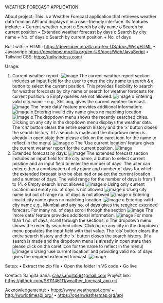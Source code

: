 WEATHER FORECAST APPLICATION

About project:
This is a Weather Forecast application that retrieves weather data from an API and displays it in a user-friendly interface. Its features include:
•	Current weather report
o	Search by city name
o	Search by current position
•	Extended weather forecast by days
o	Search by city name + No. of days
o	Search by current position + No. of days

Built with:
•	HTML: https://developer.mozilla.org/en-US/docs/Web/HTML
•	Javascript: https://developer.mozilla.org/en-US/docs/Web/JavaScript
•	Tailwind CSS: https://tailwindcss.com/

Usage:
1.	Current weather report:
![image](https://github.com/SS11146111/weather_forecast_app/assets/71815480/6a21c659-b673-47e6-9bfd-1f80b998ab45)
The current weather report section includes an input field for the user to enter the city name to search & a button to select the current position. This provides flexibility to search for weather forecasts by city name or search for weather forecasts for current position.
o	Empty queries are not allowed.
![image](https://github.com/SS11146111/weather_forecast_app/assets/71815480/37b0db8c-b92d-42c3-bd06-5978f8813d78)
o	Entering valid city name – e.g., Shillong, gives the current weather forecast.
![image](https://github.com/SS11146111/weather_forecast_app/assets/71815480/6653fbeb-a6aa-4bf2-92b2-8a23388019c2)
The ‘more data’ feature provides additional information:
![image](https://github.com/SS11146111/weather_forecast_app/assets/71815480/943bc306-447c-4501-8109-d4081da8c838)
o	Entering invalid city name gives no matching location
![image](https://github.com/SS11146111/weather_forecast_app/assets/71815480/a4baf751-15a1-4706-91f6-da022ba1dace)
o	The dropdown menu shows the recently searched cities. Clicking on any city in the dropdown menu displays the weather data. The ‘cls’ button clears the entire search history and the ‘x’ button closes the search history.
(If a search is made and the dropdown menu is already in open state then please click on the caret icon for the name to reflect in the menu)
![image](https://github.com/SS11146111/weather_forecast_app/assets/71815480/d7e25dbd-73a9-434c-8d2b-711fb0d44ecb)
o	The ‘Use current location’ feature gives the current weather report for the current position.
![image](https://github.com/SS11146111/weather_forecast_app/assets/71815480/c9232a53-765c-48b4-bbcb-c5579b87afe7)
2.	Extended forecast by days:
![image](https://github.com/SS11146111/weather_forecast_app/assets/71815480/95a6d6ce-286b-4957-abda-f75c49b435a0)
The extended forecast section includes an input field for the city name, a button to select current position and an input field to enter the number of days. The user can enter either a combination of city name and number of days for which the extended forecast is to be obtained or select the current location and a number of days. The valid range for the number of days is from 1 to 14.
o	Empty search is not allowed
![image](https://github.com/SS11146111/weather_forecast_app/assets/71815480/51334c06-d462-4fa4-9e84-175088649fc3)
o	Using only current location and empty no. of days is not allowed
![image](https://github.com/SS11146111/weather_forecast_app/assets/71815480/c9af88ab-54cd-41fe-a4f1-5d4e21ca4f4d)
o	Using city name but out of range no. of days is not allowed
![image](https://github.com/SS11146111/weather_forecast_app/assets/71815480/59b252f9-078f-4c54-8060-0086d6bb56c6)
o	Entering invalid city name gives no matching location.
![image](https://github.com/SS11146111/weather_forecast_app/assets/71815480/88207204-8d0a-44df-813b-4ba0f8f9ad79)
o	Entering valid city name e.g., Mumbai and any no. of days gives the required extended forecast. For many no. of days scroll through the section
![image](https://github.com/SS11146111/weather_forecast_app/assets/71815480/e430bd29-57a3-41db-a750-0ebcf20bcdfe)
The ‘more data’ feature provides additional information.
![image](https://github.com/SS11146111/weather_forecast_app/assets/71815480/40c05ef9-d330-4234-9ce0-a1dea8e3188b)
For more than 1 no. of days, scroll through the sections.
o	The dropdown menu shows the recently searched cities. Clicking on any city in the dropdown menu populates the input field with that value. The ‘cls’ button clears the entire search history and the ‘x’ button closes the search history.
(If a search is made and the dropdown menu is already in open state then please click on the caret icon for the name to reflect in the menu)
![image](https://github.com/SS11146111/weather_forecast_app/assets/71815480/b7d1d93f-fde3-4d77-9135-f733122c4ba7)
o	Using ‘use current location’ and providing valid no. of days gives the required extended forecast.
![image](https://github.com/SS11146111/weather_forecast_app/assets/71815480/804f21a6-fc44-481d-9131-f3d7a4d6eb1c)

Setup:
•	Extract the zip file
•	Open the folder in VS code
•	Go live

Contact:
	Sangita Saha: sahasangita59@gmail.com
              Project link: https://github.com/SS11146111/weather_forecast_app.git

Acknowledgements:
•	https://www.weatherapi.com/
•	http://worldtimeapi.org/
•	https://openweathermap.org/api









